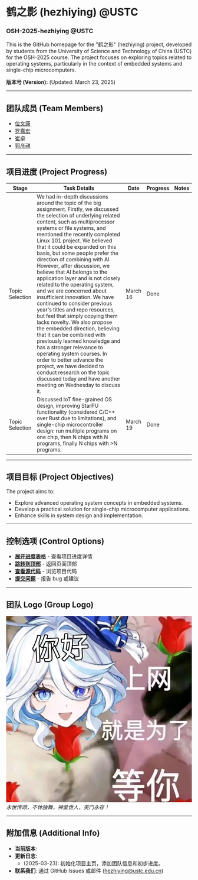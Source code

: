 # 鹤之影 (hezhiying) @USTC  
### OSH-2025-hezhiying @USTC  

This is the GitHub homepage for the "鹤之影" (hezhiying) project, developed by students from the University of Science and Technology of China (USTC) for the OSH-2025 course. The project focuses on exploring topics related to operating systems, particularly in the context of embedded systems and single-chip microcomputers.

**版本号 (Version):** <!-- VERSION_PLACEHOLDER --> (Updated: March 23, 2025)

---

## 团队成员 (Team Members)  

- [位文康](https://github.com/jianyingzhihe)  
- [罗嘉宏](https://github.com/ustcljh)  
- [崔卓](https://github.com/crosaa)  
- [郭彦禛](https://github.com/EricGuoYanzhen)  

---

## 项目进度 (Project Progress)  

| Stage         | Task Details                                                                                                                                                                                                                                                                                                                                                                                                                                                                                                   | Date     | Progress | Notes |
|---------------|----------------------------------------------------------------------------------------------------------------------------------------------------------------------------------------------------------------------------------------------------------------------------------------------------------------------------------------------------------------------------------------------------------------------------------------------------------------------------------------------------------------|----------|----------|-------|
| Topic Selection | We had in-depth discussions around the topic of the big assignment. Firstly, we discussed the selection of underlying related content, such as multiprocessor systems or file systems, and mentioned the recently completed Linux 101 project. We believed that it could be expanded on this basis, but some people prefer the direction of combining with AI. However, after discussion, we believe that AI belongs to the application layer and is not closely related to the operating system, and we are concerned about insufficient innovation. We have continued to consider previous year's titles and repo resources, but feel that simply copying them lacks novelty. We also propose the embedded direction, believing that it can be combined with previously learned knowledge and has a stronger relevance to operating system courses. In order to better advance the project, we have decided to conduct research on the topic discussed today and have another meeting on Wednesday to discuss it. | March 16 | Done     |       |
| Topic Selection | Discussed IoT fine-grained OS design, improving StarPU functionality (considered C/C++ over Rust due to limitations), and single-chip microcontroller design: run multiple programs on one chip, then N chips with N programs, finally N chips with >N programs.                                                                                                                                                                                                                                                  | March 19 | Done     |       |

---

## 项目目标 (Project Objectives)  

The project aims to:  
- Explore advanced operating system concepts in embedded systems.  
- Develop a practical solution for single-chip microcomputer applications.  
- Enhance skills in system design and implementation.  

---

## 控制选项 (Control Options)  

- **[展开进度表格](#project-progress)** - 查看项目进度详情  
- **[跳转到顶部](#鹤之影-hezhiying-ustc)** - 返回页面顶部  
- **[查看源代码](https://github.com/hezhiying-ustc/OSH-2025-hezhiying/tree/main/src)** - 浏览项目代码  
- **[提交问题](https://github.com/hezhiying-ustc/OSH-2025-hezhiying/issues/new)** - 报告 bug 或建议  

---

## 团队 Logo (Group Logo)  

![Group Logo](./src/fufu.jpg)  
*永世传颂，不休独舞，神爱世人，芙门永存！*  

---

## 附加信息 (Additional Info)  

- **当前版本**: <!-- VERSION_PLACEHOLDER -->  
- **更新日志**:  
  - <!-- VERSION_PLACEHOLDER --> (2025-03-23): 初始化项目主页，添加团队信息和初步进度。  
- **联系我们**: 通过 GitHub Issues 或邮件 (hezhiying@ustc.edu.cn)  
